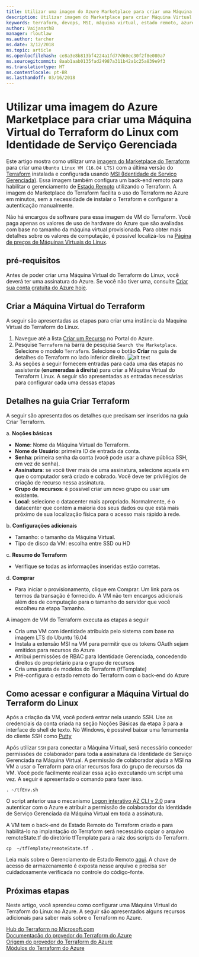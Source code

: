 ```yaml
---
title: Utilizar uma imagem do Azure Marketplace para criar uma Máquina Virtual do Terraform do Linux com Identidade de Serviço Gerenciada
description: Utilizar imagem do Marketplace para criar Máquina Virtual do Terraform do Linux com Identidade de Serviço Gerenciada e Estado Remoto para facilmente implantar recursos no Azure.
keywords: terraform, devops, MSI, máquina virtual, estado remoto, azure
author: VaijanathB
manager: rloutlaw
ms.author: tarcher
ms.date: 3/12/2018
ms.topic: article
ms.openlocfilehash: ce8a3e8b813bf4224a1fd77d60ec30f2f8e080a7
ms.sourcegitcommit: 8aab1aab0135fad24987a311b42a1c25a839e9f3
ms.translationtype: HT
ms.contentlocale: pt-BR
ms.lasthandoff: 03/16/2018
---
```

# <a name="use-an-azure-marketplace-image-to-create-a-terraform-linux-virtual-machine-with-managed-service-identity"></a>Utilizar uma imagem do Azure Marketplace para criar uma Máquina Virtual do Terraform do Linux com Identidade de Serviço Gerenciada

Este artigo mostra como utilizar uma [imagem do Marketplace do Terraform](https://azuremarketplace.microsoft.com/marketplace/apps/azure-oss.terraform?tab=Overview) para criar uma `Ubuntu Linux VM (16.04 LTS)` com a última versão do [Terraform](https://www.terraform.io/intro/index.html) instalada e configurada usando [MSI (Identidade de Serviço Gerenciada)](https://docs.microsoft.com/azure/active-directory/managed-service-identity/overview). Essa imagem também configura um back-end remoto para habilitar o gerenciamento de [Estado Remoto](https://www.terraform.io/docs/state/remote.html) utilizando o Terraform. A imagem do Marketplace do Terraform facilita o uso do Terraform no Azure em minutos, sem a necessidade de instalar o Terraform e configurar a autenticação manualmente. 

Não há encargos de software para essa imagem de VM do Terraform. Você paga apenas os valores de uso de hardware do Azure que são avaliadas com base no tamanho da máquina virtual provisionada. Para obter mais detalhes sobre os valores de computação, é possível localizá-los na [Página de preços de Máquinas Virtuais do Linux](https://azure.microsoft.com/pricing/details/virtual-machines/linux/).

## <a name="prerequisites"></a>pré-requisitos
Antes de poder criar uma Máquina Virtual do Terraform do Linux, você deverá ter uma assinatura do Azure. Se você não tiver uma, consulte [Criar sua conta gratuita do Azure hoje](https://azure.microsoft.com/free/).  

## <a name="create-your-terraform-virtual-machine"></a>Criar a Máquina Virtual do Terraform 

A seguir são apresentadas as etapas para criar uma instância da Maquina Virtual do Terraform do Linux. 

1. Navegue até a lista [Criar um Recurso](https://ms.portal.azure.com/#create/hub) no Portal do Azure.
2. Pesquise `Terraform` na barra de pesquisa `Search the Marketplace`. Selecione o modelo `Terraform`. Selecione o botão **Criar** na guia de detalhes do Terraform no lado inferior direito.
![alt text](media\terraformmsi.png)
3. As seções a seguir fornecem entradas para cada uma das etapas no assistente (**enumeradas à direita**) para criar a Máquina Virtual do Terraform Linux.  A seguir são apresentadas as entradas necessárias para configurar cada uma dessas etapas

## <a name="details-in-create-terraform-tab"></a>Detalhes na guia Criar Terraform

A seguir são apresentados os detalhes que precisam ser inseridos na guia Criar Terraform.

a. **Noções básicas**
    
* **Nome**: Nome da Máquina Virtual do Terraform.
* **Nome de Usuário**: primeira ID de entrada da conta.
* **Senha**: primeira senha da conta (você pode usar a chave pública SSH, em vez de senha).
* **Assinatura**: se você tiver mais de uma assinatura, selecione aquela em que o computador será criado e cobrado. Você deve ter privilégios de criação de recurso nessa assinatura.
* **Grupo de recursos**: é possível criar um novo grupo ou usar um existente.
* **Local**: selecione o datacenter mais apropriado. Normalmente, é o datacenter que contém a maioria dos seus dados ou que está mais próximo de sua localização física para o acesso mais rápido à rede.

b. **Configurações adicionais**

* Tamanho: o tamanho da Máquina Virtual.
* Tipo de disco da VM: escolha entre SSD ou HD

c. **Resumo do Terraform**

* Verifique se todas as informações inseridas estão corretas. 

d. **Comprar**

* Para iniciar o provisionamento, clique em Comprar. Um link para os termos da transação é fornecido. A VM não tem encargos adicionais além dos de computação para o tamanho do servidor que você escolheu na etapa Tamanho.

A imagem de VM do Terraform executa as etapas a seguir

* Cria uma VM com identidade atribuída pelo sistema com base na imagem LTS do Ubuntu 16.04
* Instala a extensão MSI na VM para permitir que os tokens OAuth sejam emitidos para recursos do Azure
* Atribui permissões de RBAC para Identidade Gerenciada, concedendo direitos do proprietário para o grupo de recursos
* Cria uma pasta de modelos do Terraform (tfTemplate)
* Pré-configura o estado remoto do Terraform com o back-end do Azure

## <a name="how-to-access-and-configure-linux-terraform-virtual-machine"></a>Como acessar e configurar a Máquina Virtual do Terraform do Linux

Após a criação da VM, você poderá entrar nela usando SSH. Use as credenciais da conta criada na seção Noções Básicas da etapa 3 para a interface do shell de texto. No Windows, é possível baixar uma ferramenta do cliente SSH como [Putty](http://www.putty.org/)

Após utilizar `SSH` para conectar a Máquina Virtual, será necessário conceder permissões de colaborador para toda a assinatura da Identidade de Serviço Gerenciada na Máquina Virtual. A permissão de colaborador ajuda a MSI na VM a usar o Terraform para criar recursos fora do grupo de recursos da VM. Você pode facilmente realizar essa ação executando um script uma vez. A seguir é apresentado o comando para fazer isso.

`. ~/tfEnv.sh`

O script anterior usa o mecanismo [Logon interativo AZ CLI v 2.0](https://docs.microsoft.com/cli/azure/authenticate-azure-cli?view=azure-cli-latest#interactive-log-in) para autenticar com o Azure e atribuir a permissão de colaborador da Identidade de Serviço Gerenciada da Máquina Virtual em toda a assinatura. 

 A VM tem o back-end de Estado Remoto do Terraform criado e para habilitá-lo na implantação do Terraform será necessário copiar o arquivo remoteState.tf do diretório tfTemplate para a raiz dos scripts do Terraform.  

 `cp  ~/tfTemplate/remoteState.tf .`

 Leia mais sobre o Gerenciamento de Estado Remoto [aqui](https://www.terraform.io/docs/state/remote.html). A chave de acesso de armazenamento é exposta nesse arquivo e precisa ser cuidadosamente verificada no controle do código-fonte.  

## <a name="next-steps"></a>Próximas etapas
Neste artigo, você aprendeu como configurar uma Máquina Virtual do Terraform do Linux no Azure. A seguir são apresentados alguns recursos adicionais para saber mais sobre o Terraform no Azure. 

 [Hub do Terraform no Microsoft.com](https://docs.microsoft.com/azure/terraform/)  
 [Documentação do provedor do Terraform do Azure](http://aka.ms/terraform)  
 [Origem do provedor do Terraform do Azure](http://aka.ms/tfgit)  
 [Módulos do Terraform do Azure](http://aka.ms/tfmodules)
 

















